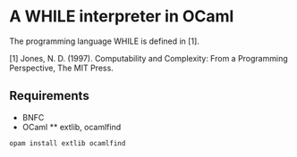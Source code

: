 # A WHILE interpreter in OCaml

The programming language WHILE is defined in [1].

[1] Jones, N. D. (1997). Computability and Complexity: From a Programming Perspective, The MIT Press.

## Requirements
* BNFC
* OCaml
** extlib, ocamlfind
```
opam install extlib ocamlfind
```